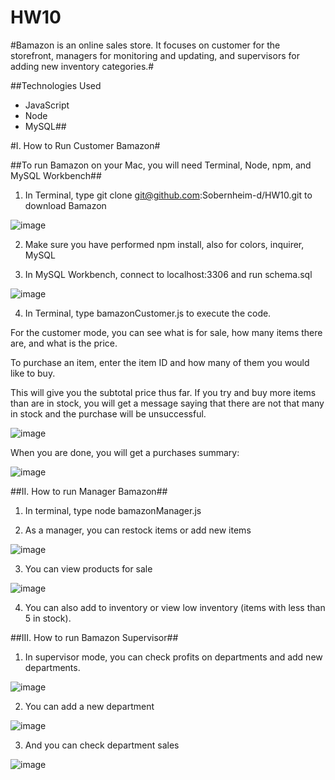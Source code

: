 # HW10
#Bamazon is an online sales store.  It focuses on customer for the storefront, managers for monitoring and updating, and supervisors for adding new inventory categories.#

##Technologies Used
* JavaScript
* Node
* MySQL##

#I. How to Run Customer Bamazon#

##To run Bamazon on your Mac, you will need Terminal, Node, npm, and MySQL Workbench##

1.  In Terminal, type git clone git@github.com:Sobernheim-d/HW10.git to download Bamazon

![image](https://user-images.githubusercontent.com/17052715/80936889-2abc1e00-8d90-11ea-80b5-7ac285100126.png)

2.  Make sure you have performed npm install, also for colors, inquirer, MySQL

3.  In MySQL Workbench, connect to localhost:3306 and run schema.sql

![image](https://user-images.githubusercontent.com/17052715/80936904-3a3b6700-8d90-11ea-9e36-afcbf74940be.png)

4. In Terminal, type bamazonCustomer.js to execute the code.

For the customer mode, you can see what is for sale, how many items there are, and what is the price.

To purchase an item, enter the item ID and how many of them you would like to buy.

This will give you the subtotal price thus far.  If you try and buy more items than are in stock, you will get a message saying that there are not that many in stock and the purchase will be unsuccessful.

![image](https://user-images.githubusercontent.com/17052715/80937498-9dc69400-8d92-11ea-8187-4da059ff0649.png)

When you are done, you will get a purchases summary:

![image](https://user-images.githubusercontent.com/17052715/80937629-26453480-8d93-11ea-9925-4dd8d1931fcd.png)

##II.  How to run Manager Bamazon##

1. In terminal, type node bamazonManager.js

2. As a manager, you can restock items or add new items

![image](https://user-images.githubusercontent.com/17052715/80937763-b6837980-8d93-11ea-820e-f2485c731871.png)

3. You can view products for sale

![image](https://user-images.githubusercontent.com/17052715/80937858-fe0a0580-8d93-11ea-8597-07b4dddca667.png)

4.  You can also add to inventory or view low inventory (items with less than 5 in stock).

##III. How to run Bamazon Supervisor##

1. In supervisor mode, you can check profits on departments and add new departments.

![image](https://user-images.githubusercontent.com/17052715/80937970-7c66a780-8d94-11ea-918f-2209bf897305.png)

2.  You can add a new department

![image](https://user-images.githubusercontent.com/17052715/80938024-b9329e80-8d94-11ea-9259-923e21a70df4.png)

3.  And you can check department sales

![image](https://user-images.githubusercontent.com/17052715/80938078-f72fc280-8d94-11ea-9dfa-62b644c6228c.png)
